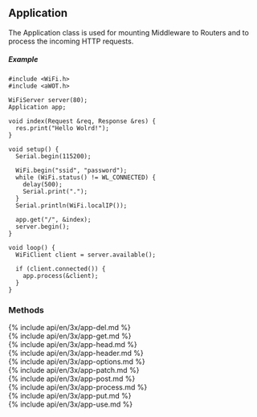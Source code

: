 <h2 id="app">Application</h2>
The Application class is used for mounting Middleware to Routers and to process the incoming HTTP requests.

##### Example

```arduino
#include <WiFi.h>
#include <aWOT.h>

WiFiServer server(80);
Application app;

void index(Request &req, Response &res) {
  res.print("Hello Wolrd!");
}

void setup() {
  Serial.begin(115200);

  WiFi.begin("ssid", "password");
  while (WiFi.status() != WL_CONNECTED) {
    delay(500);
    Serial.print(".");
  }
  Serial.println(WiFi.localIP());

  app.get("/", &index);
  server.begin();
}

void loop() {
  WiFiClient client = server.available();

  if (client.connected()) {
    app.process(&client);
  }
}
```

<h3 id='app-methods'>Methods</h3>

<section markdown="1">
  {% include api/en/3x/app-del.md %}
</section>

<section markdown="1">
  {% include api/en/3x/app-get.md %}
</section>

<section markdown="1">
  {% include api/en/3x/app-head.md %}
</section>

<section markdown="1">
  {% include api/en/3x/app-header.md %}
</section>

<section markdown="1">
  {% include api/en/3x/app-options.md %}
</section>

<section markdown="1">
  {% include api/en/3x/app-patch.md %}
</section>

<section markdown="1">
  {% include api/en/3x/app-post.md %}
</section>

<section markdown="1">
  {% include api/en/3x/app-process.md %}
</section>

<section markdown="1">
  {% include api/en/3x/app-put.md %}
</section>

<section markdown="1">
  {% include api/en/3x/app-use.md %}
</section>
